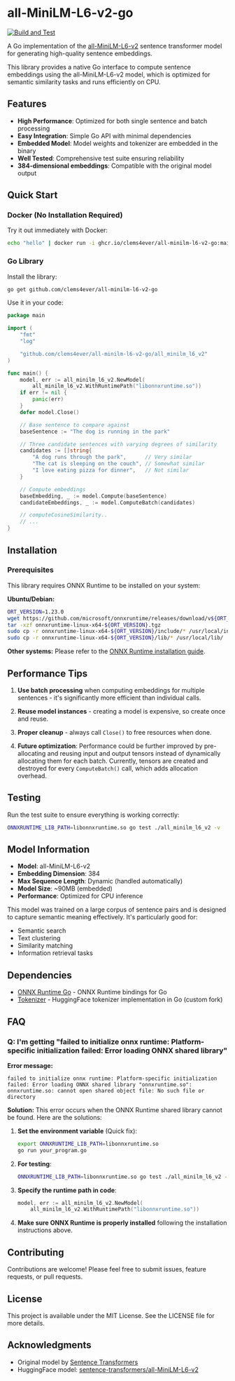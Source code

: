 # all-MiniLM-L6-v2-go 

[![Build and Test](https://github.com/clems4ever/all-minilm-l6-v2-go/actions/workflows/build-and-release.yml/badge.svg)](https://github.com/clems4ever/all-minilm-l6-v2-go/actions/workflows/build-and-release.yml)

A Go implementation of the [all-MiniLM-L6-v2](https://huggingface.co/sentence-transformers/all-MiniLM-L6-v2) sentence transformer model for generating high-quality sentence embeddings.

This library provides a native Go interface to compute sentence embeddings using the all-MiniLM-L6-v2 model, which is optimized for semantic similarity tasks and runs efficiently on CPU.

## Features

- **High Performance**: Optimized for both single sentence and batch processing
- **Easy Integration**: Simple Go API with minimal dependencies
- **Embedded Model**: Model weights and tokenizer are embedded in the binary
- **Well Tested**: Comprehensive test suite ensuring reliability
- **384-dimensional embeddings**: Compatible with the original model output

## Quick Start

### Docker (No Installation Required)

Try it out immediately with Docker:

```bash
echo "hello" | docker run -i ghcr.io/clems4ever/all-minilm-l6-v2-go:main . -o json
```

### Go Library

Install the library:

```bash
go get github.com/clems4ever/all-minilm-l6-v2-go
```

Use it in your code:

```go
package main

import (
    "fmt"
    "log"

    "github.com/clems4ever/all-minilm-l6-v2-go/all_minilm_l6_v2"
)

func main() {
	model, err := all_minilm_l6_v2.NewModel(
		all_minilm_l6_v2.WithRuntimePath("libonnxruntime.so"))
	if err != nil {
		panic(err)
	}
	defer model.Close()

	// Base sentence to compare against
	baseSentence := "The dog is running in the park"

	// Three candidate sentences with varying degrees of similarity
	candidates := []string{
		"A dog runs through the park",      // Very similar
		"The cat is sleeping on the couch", // Somewhat similar
		"I love eating pizza for dinner",   // Not similar
	}

	// Compute embeddings
	baseEmbedding, _ := model.Compute(baseSentence)
	candidateEmbeddings, _ := model.ComputeBatch(candidates)

	// computeCosineSimilarity..
	// ...
}
```

## Installation

### Prerequisites

This library requires ONNX Runtime to be installed on your system:

**Ubuntu/Debian:**
```bash
ORT_VERSION=1.23.0
wget https://github.com/microsoft/onnxruntime/releases/download/v${ORT_VERSION}/onnxruntime-linux-x64-${ORT_VERSION}.tgz
tar -xzf onnxruntime-linux-x64-${ORT_VERSION}.tgz
sudo cp -r onnxruntime-linux-x64-${ORT_VERSION}/include/* /usr/local/include/
sudo cp -r onnxruntime-linux-x64-${ORT_VERSION}/lib/* /usr/local/lib/
```

**Other systems:** Please refer to the [ONNX Runtime installation guide](https://onnxruntime.ai/docs/install/).

## Performance Tips

1. **Use batch processing** when computing embeddings for multiple sentences - it's significantly more efficient than individual calls.

2. **Reuse model instances** - creating a model is expensive, so create once and reuse.

3. **Proper cleanup** - always call `Close()` to free resources when done.

4. **Future optimization**: Performance could be further improved by pre-allocating and reusing input and output tensors instead of dynamically allocating them for each batch. Currently, tensors are created and destroyed for every `ComputeBatch()` call, which adds allocation overhead.

## Testing

Run the test suite to ensure everything is working correctly:

```bash
ONNXRUNTIME_LIB_PATH=libonnxruntime.so go test ./all_minilm_l6_v2 -v
```

## Model Information

- **Model**: all-MiniLM-L6-v2
- **Embedding Dimension**: 384
- **Max Sequence Length**: Dynamic (handled automatically)
- **Model Size**: ~90MB (embedded)
- **Performance**: Optimized for CPU inference

This model was trained on a large corpus of sentence pairs and is designed to capture semantic meaning effectively. It's particularly good for:
- Semantic search
- Text clustering
- Similarity matching
- Information retrieval tasks

## Dependencies

- [ONNX Runtime Go](https://github.com/yalue/onnxruntime_go) - ONNX Runtime bindings for Go
- [Tokenizer](https://github.com/sugarme/tokenizer) - HuggingFace tokenizer implementation in Go (custom fork)

## FAQ

### Q: I'm getting "failed to initialize onnx runtime: Platform-specific initialization failed: Error loading ONNX shared library"

**Error message:**
```
failed to initialize onnx runtime: Platform-specific initialization failed: Error loading ONNX shared library "onnxruntime.so": onnxruntime.so: cannot open shared object file: No such file or directory
```

**Solution:**
This error occurs when the ONNX Runtime shared library cannot be found. Here are the solutions:

1. **Set the environment variable** (Quick fix):
   ```bash
   export ONNXRUNTIME_LIB_PATH=libonnxruntime.so
   go run your_program.go
   ```
2. **For testing**:
   ```bash
   ONNXRUNTIME_LIB_PATH=libonnxruntime.so go test ./all_minilm_l6_v2 -v
   ```

3. **Specify the runtime path in code**:
   ```go
   model, err := all_minilm_l6_v2.NewModel(
       all_minilm_l6_v2.WithRuntimePath("libonnxruntime.so"))
   ```

4. **Make sure ONNX Runtime is properly installed** following the installation instructions above.

## Contributing

Contributions are welcome! Please feel free to submit issues, feature requests, or pull requests.

## License

This project is available under the MIT License. See the LICENSE file for more details.

## Acknowledgments

- Original model by [Sentence Transformers](https://www.sbert.net/)
- HuggingFace model: [sentence-transformers/all-MiniLM-L6-v2](https://huggingface.co/sentence-transformers/all-MiniLM-L6-v2)